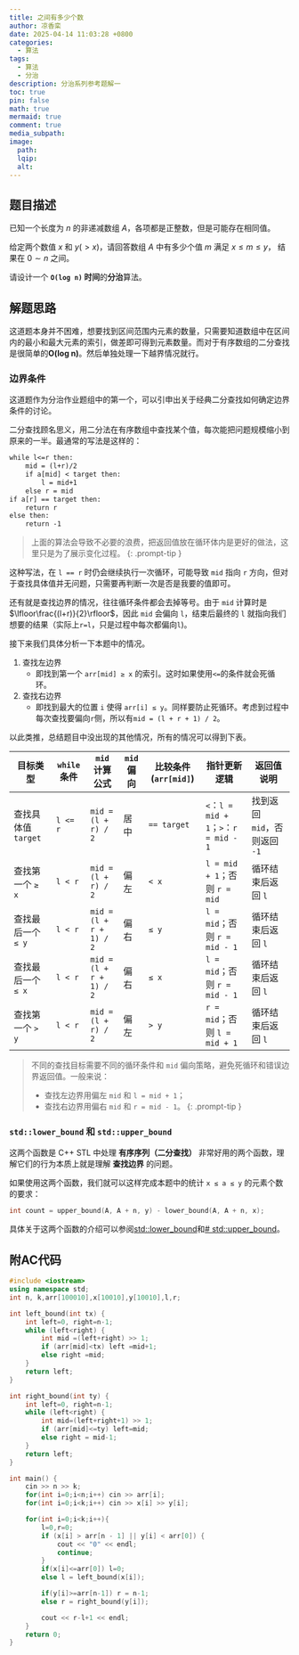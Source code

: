 ```yaml
---
title: 之间有多少个数
author: 凉香栾
date: 2025-04-14 11:03:28 +0800
categories:
  - 算法
tags:
  - 算法
  - 分治
description: 分治系列参考题解一
toc: true
pin: false
math: true
mermaid: true
comment: true
media_subpath: 
image:
  path: 
  lqip: 
  alt:
---
```


## 题目描述
已知一个长度为 $n$ 的非递减数组 $A$，各项都是正整数，但是可能存在相同值。

给定两个数值 $x$ 和 $y(>x)$，请回答数组 $A$ 中有多少个值 $m$ 满足 $x≤m≤y$， 结果在 $0\sim n$ 之间。

请设计一个 **`O(log n)` 时间**的**分治**算法。

## 解题思路

这道题本身并不困难，想要找到区间范围内元素的数量，只需要知道数组中在区间内的最小和最大元素的索引，做差即可得到元素数量。而对于有序数组的二分查找是很简单的**O(log n)**。然后单独处理一下越界情况就行。

### 边界条件

这道题作为分治作业题组中的第一个，可以引申出关于经典二分查找如何确定边界条件的讨论。

二分查找顾名思义，用二分法在有序数组中查找某个值，每次能把问题规模缩小到原来的一半。最通常的写法是这样的：
```txt
while l<=r then:
	mid = (l+r)/2
	if a[mid] < target then:
		l = mid+1
	else r = mid
if a[r] == target then:
	return r
else then:
	return -1
```

>上面的算法会导致不必要的浪费，把返回值放在循环体内是更好的做法，这里只是为了展示变化过程。
{: .prompt-tip }

这种写法，在 `l == r` 时仍会继续执行一次循环，可能导致 `mid` 指向 `r` 方向，但对于查找具体值并无问题，只需要再判断一次是否是我要的值即可。

还有就是查找边界的情况，往往循环条件都会去掉等号。由于 `mid` 计算时是 $\lfloor\frac{(l+r)}{2}\rfloor$，因此 `mid` 会偏向 `l`，结束后最终的 `l` 就指向我们想要的结果（实际上`r=l`，只是过程中每次都偏向`l`)。

接下来我们具体分析一下本题中的情况。

1. 查找左边界
	- 即找到第一个 `arr[mid] ≥ x` 的索引。这时如果使用`<=`的条件就会死循环。
2. 查找右边界
	- 即找到最大的位置 `i` 使得 `arr[i] ≤ y`。同样要防止死循环。考虑到过程中每次查找要偏向`r`侧，所以有`mid = (l + r + 1) / 2`。

以此类推，总结题目中没出现的其他情况，所有的情况可以得到下表。

|目标类型|`while` 条件|`mid` 计算公式|`mid` 偏向|比较条件 (`arr[mid]`)|指针更新逻辑|返回值说明|
|---|---|---|---|---|---|---|
|查找具体值 `target`|`l <= r`|`mid = (l + r) / 2`|居中|`== target`|`<`：`l = mid + 1`；`>`：`r = mid - 1`|找到返回 `mid`，否则返回 `-1`|
|查找第一个 `≥ x`|`l < r`|`mid = (l + r) / 2`|偏左|`< x`|`l = mid + 1`；否则 `r = mid`|循环结束后返回 `l`|
|查找最后一个 `≤ y`|`l < r`|`mid = (l + r + 1) / 2`|偏右|`≤ y`|`l = mid`；否则 `r = mid - 1`|循环结束后返回 `l`|
|查找最后一个 `≤ x`|`l < r`|`mid = (l + r + 1) / 2`|偏右|`≤ x`|`l = mid`；否则 `r = mid - 1`|循环结束后返回 `l`|
|查找第一个 `> y`|`l < r`|`mid = (l + r) / 2`|偏左|`> y`|`r = mid`；否则 `l = mid + 1`|循环结束后返回 `l`|

> 不同的查找目标需要不同的循环条件和 `mid` 偏向策略，避免死循环和错误边界返回值。一般来说：
> - 查找左边界用偏左 `mid` 和 `l = mid + 1`；
> - 查找右边界用偏右 `mid` 和 `r = mid - 1`。
{: .prompt-tip }

### `std::lower_bound` 和 `std::upper_bound`
这两个函数是 C++ STL 中处理 **有序序列（二分查找）** 非常好用的两个函数，理解它们的行为本质上就是理解 **查找边界** 的问题。

如果使用这两个函数，我们就可以这样完成本题中的统计 `x ≤ a ≤ y` 的元素个数的要求：

```cpp
int count = upper_bound(A, A + n, y) - lower_bound(A, A + n, x);
```

具体关于这两个函数的介绍可以参阅[std::lower_bound](https://en.cppreference.com/w/cpp/algorithm/lower_bound)和[# std::upper_bound](https://en.cppreference.com/w/cpp/algorithm/upper_bound)。

## 附AC代码

```cpp
#include <iostream>
using namespace std;
int n, k,arr[100010],x[10010],y[10010],l,r;

int left_bound(int tx) {
    int left=0, right=n-1;
    while (left<right) {
        int mid =(left+right) >> 1;
        if (arr[mid]<tx) left =mid+1;
        else right =mid;
    }
    return left;
}

int right_bound(int ty) {
    int left=0, right=n-1;
    while (left<right) {
        int mid=(left+right+1) >> 1;
        if (arr[mid]<=ty) left=mid;
        else right = mid-1;
    }
    return left;
}

int main() {
    cin >> n >> k;
    for(int i=0;i<n;i++) cin >> arr[i];
    for(int i=0;i<k;i++) cin >> x[i] >> y[i];

    for(int i=0;i<k;i++){
        l=0,r=0;
        if (x[i] > arr[n - 1] || y[i] < arr[0]) {
            cout << "0" << endl;
            continue;
        }
        if(x[i]<=arr[0]) l=0;
        else l = left_bound(x[i]);

        if(y[i]>=arr[n-1]) r = n-1;
        else r = right_bound(y[i]);

        cout << r-l+1 << endl;
    }
    return 0;
}
```